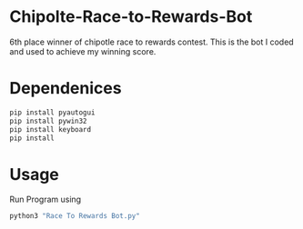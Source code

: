 # Chipolte-Race-to-Rewards-Bot
6th place winner of chipotle race to rewards contest. This is the bot I coded and used to achieve my winning score.

# Dependenices
```bash
pip install pyautogui
pip install pywin32
pip install keyboard
pip install 
```

# Usage
Run Program using 
```bash
python3 "Race To Rewards Bot.py"
```

